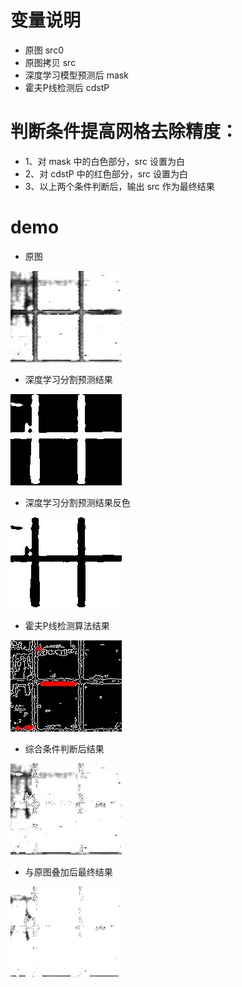 # 变量说明
* 原图 src0
* 原图拷贝 src
* 深度学习模型预测后 mask
* 霍夫P线检测后 cdstP

# 判断条件提高网格去除精度：
* 1、对 mask 中的白色部分，src 设置为白
* 2、对 cdstP 中的红色部分，src 设置为白
* 3、以上两个条件判断后，输出 src 作为最终结果

# demo
* 原图

![本地路径](test.jpg) 

* 深度学习分割预测结果

![本地路径](test1.jpg) 

* 深度学习分割预测结果反色

![本地路径](test1_inv.jpg) 

* 霍夫P线检测算法结果

![本地路径](2-HoughLinesP.jpg) 

* 综合条件判断后结果

![本地路径](3-preprocess.jpg)

* 与原图叠加后最终结果

![本地路径](4-Final.jpg)